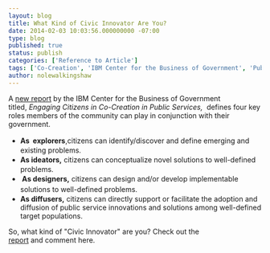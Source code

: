 ```yaml
---
layout: blog
title: What Kind of Civic Innovator Are You?
date: 2014-02-03 10:03:56.000000000 -07:00
type: blog
published: true
status: publish
categories: ['Reference to Article']
tags: ['Co-Creation', 'IBM Center for the Business of Government', 'Public Engagement']
author: nolewalkingshaw
---
```

<p>A <a href="http://www.businessofgovernment.org/sites/default/files/Engaging%20Citizens%20in%20Co-Creation%20in%20Public%20Service.pdf" target="_blank">new report</a> by the IBM Center for the Business of Government titled, <em>Engaging Citizens in Co-Creation in Public Services,</em>  defines four key roles members of the community can play in conjunction with their government.</p>
<ul>
<li><strong>As <span style="line-height:1.5;"> </span></strong><span style="line-height:1.5;"><strong>explorers</strong>,citizens can identify/discover and define emerging and existing problems.</span></li>
<li><strong style="line-height:1.5;">As ideators,</strong><span style="line-height:1.5;"> citizens can conceptualize novel solutions to well-defined problems.</span></li>
<li><strong style="line-height:1.5;"> As designers,</strong><span style="line-height:1.5;"> citizens can design and/or develop implementable solutions to well-defined </span><span style="line-height:1.5;">problems.</span></li>
<li><strong>As diffusers,</strong> citizens can directly support or facilitate the adoption and diffusion of public service innovations and solutions among well-defined target populations.</li>
</ul>
<p>So, what kind of "Civic Innovator" are you? Check out the <a href="http://www.businessofgovernment.org/sites/default/files/Engaging%20Citizens%20in%20Co-Creation%20in%20Public%20Service.pdf" target="_blank">report</a> and comment here.</p>
